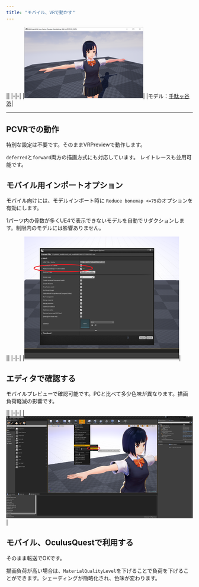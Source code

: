 ```yaml
---
title: "モバイル、VRで動かす"
---
```


||
|-|-|
|[![](./assets/images/small/03b_top.png)](../assets/images/03b_top.png)|
|モデル：[千駄ヶ谷 渋](https://hub.vroid.com/characters/675572020956181239/models/4479743608263344465)|



----

## PCVRでの動作

特別な設定は不要です。そのままVRPreviewで動作します。

`deferred`と`forward`両方の描画方式にも対応しています。
レイトレースも並用可能です。

## モバイル用インポートオプション

モバイル向けには、モデルインポート時に `Reduce bonemap <=75`のオプションを有効にします。

1パーツ内の骨数が多くUE4で表示できないモデルを自動でリダクションします。制限内のモデルには影響ありません。

||
|-|-|
|[![](./assets/images/small/03b_import.png)](../assets/images/03b_import.png)|


## エディタで確認する

モバイルプレビューで確認可能です。PCと比べて多少色味が異なります。描画負荷軽減の影響です。

||
|-|-|
|[![](./assets/images/small/03b_preview.png)](../assets/images/03b_preview.png)|


## モバイル、OculusQuestで利用する

そのまま転送でOKです。


描画負荷が高い場合は、`MaterialQualityLevel`を下げることで負荷を下げることができます。シェーディングが簡略化され、色味が変わります。



